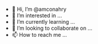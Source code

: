 - 👋 Hi, I’m @amconahry
- 👀 I’m interested in ...
- 🌱 I’m currently learning ...
- 💞️ I’m looking to collaborate on ...
- 📫 How to reach me ...

<!---
amconahry/amconahry is a ✨ special ✨ repository because its `README.md` (this file) appears on your GitHub profile.
You can click the Preview link to take a look at your changes.
--->
